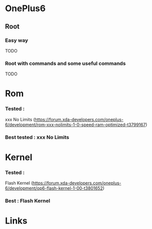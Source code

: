 # OnePlus6

## Root

### Easy way
TODO

### Root with commands and some useful commands

TODO

Rom
===

### Tested : 

xxx No Limits (https://forum.xda-developers.com/oneplus-6/development/rom-xxx-nolimits-1-0-speed-ram-optimized-t3799167)

### Best tested : xxx No Limits

Kernel
======

### Tested : 
Flash Kernel (https://forum.xda-developers.com/oneplus-6/development/op6-flash-kernel-1-00-t3801652)

### Best : Flash Kernel

Links
=====

